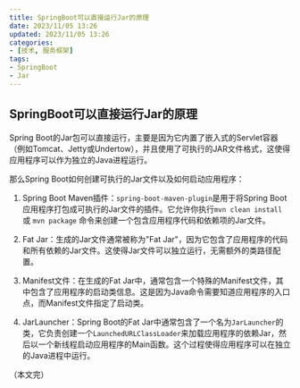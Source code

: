 ```yaml
---
title: SpringBoot可以直接运行Jar的原理
date: 2023/11/05 13:26
updated: 2023/11/05 13:26
categories:
- [技术, 服务框架]
tags:
- SpringBoot
- Jar
---
```


## SpringBoot可以直接运行Jar的原理

Spring Boot的Jar包可以直接运行，主要是因为它内置了嵌入式的Servlet容器（例如Tomcat、Jetty或Undertow），并且使用了可执行的JAR文件格式，这使得应用程序可以作为独立的Java进程运行。

那么Spring Boot如何创建可执行的Jar文件以及如何启动应用程序：

1. Spring Boot Maven插件：`spring-boot-maven-plugin`是用于将Spring Boot应用程序打包成可执行的Jar文件的插件。它允许你执行`mvn clean install` 或 `mvn package` 命令来创建一个包含应用程序代码和依赖项的Jar文件。

2. Fat Jar：生成的Jar文件通常被称为"Fat Jar"，因为它包含了应用程序的代码和所有依赖的Jar文件。这使得Jar文件可以独立运行，无需额外的类路径配置。

3. Manifest文件：在生成的Fat Jar中，通常包含一个特殊的Manifest文件，其中包含了应用程序的启动类信息。这是因为Java命令需要知道应用程序的入口点，而Manifest文件指定了启动类。

4. JarLauncher：Spring Boot的Fat Jar中通常包含了一个名为`JarLauncher`的类，它负责创建一个`LaunchedURLClassLoader`来加载应用程序的依赖Jar，然后以一个新线程启动应用程序的Main函数。这个过程使得应用程序可以在独立的Java进程中运行。

（本文完）